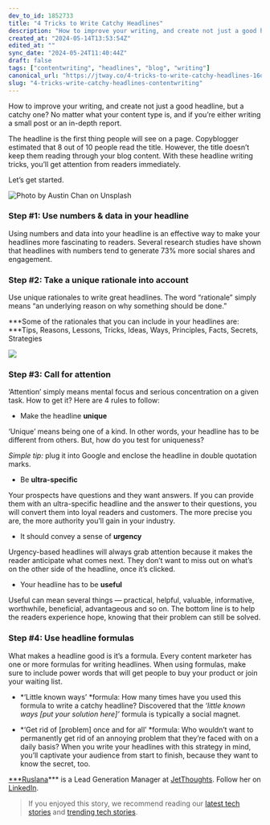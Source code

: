 ```yaml
---
dev_to_id: 1852733
title: "4 Tricks to Write Catchy Headlines"
description: "How to improve your writing, and create not just a good headline, but a catchy one? No matter what..."
created_at: "2024-05-14T13:53:54Z"
edited_at: ""
sync_date: "2024-05-24T11:40:44Z"
draft: false
tags: ["contentwriting", "headlines", "blog", "writing"]
canonical_url: "https://jtway.co/4-tricks-to-write-catchy-headlines-16d963cf5222"
slug: "4-tricks-write-catchy-headlines-contentwriting"
---
```

How to improve your writing, and create not just a good headline, but a catchy one? No matter what your content type is, and if you’re either writing a small post or an in-depth report.

The headline is the first thing people will see on a page. Copyblogger estimated that 8 out of 10 people read the title. However, the title doesn’t keep them reading through your blog content. With these headline writing tricks, you’ll get attention from readers immediately.

Let’s get started.

![Photo by [Austin Chan](https://unsplash.com/@austinchan?utm_source=unsplash&utm_medium=referral&utm_content=creditCopyText) on [Unsplash](https://unsplash.com/s/photos/article?utm_source=unsplash&utm_medium=referral&utm_content=creditCopyText)](https://cdn-images-1.medium.com/max/2800/0*uUvrHZ7yZV9m2ynt)

### **Step #1: Use numbers & data in your headline**

Using numbers and data into your headline is an effective way to make your headlines more fascinating to readers. Several research studies have shown that headlines with numbers tend to generate 73% more social shares and engagement.

### **Step #2: Take a unique rationale into account**

Use unique rationales to write great headlines. The word “rationale” simply means “an underlying reason on why something should be done.”

***Some of the rationales that you can include in your headlines are: ***Tips, Reasons, Lessons, Tricks, Ideas, Ways, Principles, Facts, Secrets, Strategies

![](https://cdn-images-1.medium.com/max/2000/0*K7m9YMwsMGd51RHC)

### **Step #3: Call for attention**

‘Attention’ simply means mental focus and serious concentration on a given task. How to get it? Here are 4 rules to follow:

* Make the headline **unique**

‘Unique’ means being one of a kind. In other words, your headline has to be different from others. But, how do you test for uniqueness?

*Simple tip:* plug it into Google and enclose the headline in double quotation marks.

* Be **ultra-specific**

Your prospects have questions and they want answers. If you can provide them with an ultra-specific headline and the answer to their questions, you will convert them into loyal readers and customers. The more precise you are, the more authority you’ll gain in your industry.

* It should convey a sense of **urgency**

Urgency-based headlines will always grab attention because it makes the reader anticipate what comes next. They don’t want to miss out on what’s on the other side of the headline, once it’s clicked.

* Your headline has to be **useful**

Useful can mean several things — practical, helpful, valuable, informative, worthwhile, beneficial, advantageous and so on. The bottom line is to help the readers experience hope, knowing that their problem can still be solved.

### **Step #4: Use headline formulas**

What makes a headline good is it’s a formula. Every content marketer has one or more formulas for writing headlines. When using formulas, make sure to include power words that will get people to buy your product or join your waiting list.

* *‘Little known ways’ *formula: How many times have you used this formula to write a catchy headline? Discovered that the *‘little known ways [put your solution here]’* formula is typically a social magnet.

* *‘Get rid of [problem] once and for all’ *formula: Who wouldn’t want to permanently get rid of an annoying problem that they’re faced with on a daily basis? When you write your headlines with this strategy in mind, you’ll captivate your audience from start to finish, because they want to know the secret, too.

[***Ruslana](https://jtway.co/@rbr.jt)*** is a Lead Generation Manager at [JetThoughts](https://www.jetthoughts.com/). Follow her on [LinkedIn](https://www.linkedin.com/in/ruslana-brykaliuk-970016135/).
>  If you enjoyed this story, we recommend reading our [latest tech stories](https://jtway.co/latest) and [trending tech stories](https://jtway.co/trending).
